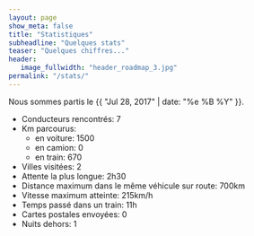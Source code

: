 ```yaml
---
layout: page
show_meta: false
title: "Statistiques"
subheadline: "Quelques stats"
teaser: "Quelques chiffres..."
header:
   image_fullwidth: "header_roadmap_3.jpg"
permalink: "/stats/"
---
```


Nous sommes partis le {{ "Jul 28, 2017" | date: "%e %B %Y" }}.

<ul>
<li>Conducteurs rencontrés: 7</li>
<li>Km parcourus: 
<ul>
<li>en voiture: 1500</li>
<li>en camion: 0</li>
<li>en train: 670 </li>
</ul>
</li>
<li>Villes visitées: 2</li>
<li>Attente la plus longue: 2h30</li>
<li>Distance maximum dans le même véhicule sur route: 700km</li>
<li>Vitesse maximum atteinte: 215km/h</li>
<li>Temps passé dans un train: 11h</li>
<li>Cartes postales envoyées: 0</li>
<li>Nuits dehors: 1</li>
</ul>
